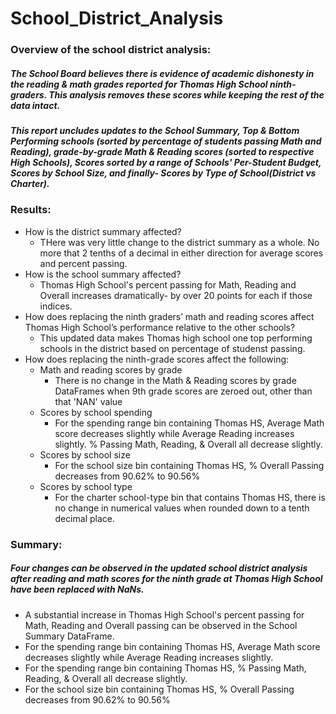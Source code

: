 # School_District_Analysis
### Overview of the school district analysis:
##### The School Board believes there is evidence of academic dishonesty in the reading & math grades reported for Thomas High School ninth-graders. This analysis removes these scores while keeping the rest of the data intact. 

##### This report uncludes updates to the School Summary, Top & Bottom Performing schools (sorted by percentage of students passing Math and Reading), grade-by-grade Math & Reading scores (sorted to respective High Schools), Scores sorted by a range of Schools' Per-Student Budget, Scores by School Size, and finally- Scores by Type of School(District vs Charter).

### Results: 
- How is the district summary affected?
  - THere was very little change to the district summary as a whole. No more that 2 tenths of a decimal in either direction for average scores and percent passing.
- How is the school summary affected?
  - Thomas High School's percent passing for Math, Reading and Overall increases dramatically- by over 20 points for each if those indices.
- How does replacing the ninth graders’ math and reading scores affect Thomas High School’s performance relative to the other schools?
  - This updated data makes Thomas high school one top performing schools in the district based on percentage of studenst passing.
- How does replacing the ninth-grade scores affect the following:
  - Math and reading scores by grade
    - There is no change in the Math & Reading scores by grade DataFrames when 9th grade scores are zeroed out, other than that 'NAN' value
  - Scores by school spending
    - For the spending range bin containing Thomas HS, Average Math score decreases slightly while Average Reading increases slightly. % Passing Math, Reading, & Overall all decrease slightly.
  - Scores by school size
    - For the school size bin containing Thomas HS, % Overall Passing decreases from 90.62% to 90.56%
  - Scores by school type
    - For the charter school-type bin that contains Thomas HS, there is no change in numerical values when rounded down to a tenth decimal place.

### Summary:
##### Four changes can be observed in the updated school district analysis after reading and math scores for the ninth grade at Thomas High School have been replaced with NaNs.
- A substantial increase in Thomas High School's percent passing for Math, Reading and Overall passing can be observed in the School Summary DataFrame.
- For the spending range bin containing Thomas HS, Average Math score decreases slightly while Average Reading increases slightly. 
- For the spending range bin containing Thomas HS, % Passing Math, Reading, & Overall all decrease slightly.
- For the school size bin containing Thomas HS, % Overall Passing decreases from 90.62% to 90.56%
